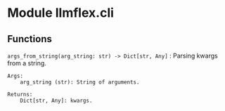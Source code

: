 Module llmflex.cli
==================

Functions
---------

    
`args_from_string(arg_string: str) ‑> Dict[str, Any]`
:   Parsing kwargs from a string.
    
    Args:
        arg_string (str): String of arguments.
    
    Returns:
        Dict[str, Any]: kwargs.